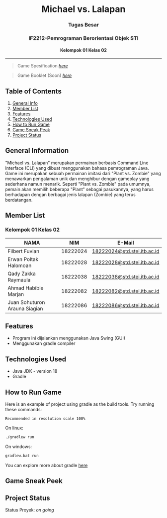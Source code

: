 <h1 align="center"> Michael vs. Lalapan 
  <h3 align="center">Tugas Besar
  <h3 align="center">IF2212-Pemrograman Berorientasi Objek STI
    <h4 align="center"> Kelompok 01 Kelas 02 
      </h4>
      </h3>
      </h1>

<hr>

> Game Spesification [_here_](https://docs.google.com/document/d/19BsdEXRQh0wSgIis_oG5bRA8q5vD2_yU0hlC-VuJ-UI/edit)

> Game Booklet (Soon) [_here_]()


## Table of Contents
1. [General Info](#general-information)
2. [Member List](#member-list)
3. [Features](#features)
4. [Technologies Used](#technologies-used)
5. [How to Run Game](#how-run)
6. [Game Sneak Peak](#game-sneak-peak)
7. [Project Status](#project-status)

## General Information
"Michael vs. Lalapan" merupakan permainan berbasis Command Line Interface (CLI)  yang dibuat menggunakan bahasa pemrograman Java. Game ini merupakan sebuah permainan imitasi dari "Plant vs. Zombie" yang menawarkan pengalaman unik dan menghibur dengan gameplay yang sederhana namun menarik. Seperti "Plant vs. Zombie" pada umumnya, pemain akan memilih beberapa "Plant" sebagai pasukannya, yang harus berhadapan dengan berbagai jenis lalapan (Zombie) yang terus berdatangan.

<a name="member-list"></a>

## Member List
### Kelompok 01 Kelas 02

| NAMA                          | NIM      | E-Mail                      |
| ----------------------------- | -------- | --------------------------- |
| Filbert Fuvian                | 18222024 | 18222024@std.stei.itb.ac.id |
| Erwan Poltak Halomoan         | 18222028 | 18222028@std.stei.itb.ac.id |
| Qady Zakka Raymaula           | 18222038 | 18222038@std.stei.itb.ac.id |
| Ahmad Habibie Marjan          | 18222082 | 18222082@std.stei.itb.ac.id |
| Juan Sohuturon Arauna Siagian | 18222086 | 18222086@std.stei.itb.ac.id |

<a name="features"></a>

## Features
- Program ini dijalankan menggunakan Java Swing (GUI)
- Menggunakan gradle compiler

<a name="technologies-used"></a>

## Technologies Used
- Java JDK - version 18
- Gradle

<a name="how-run"></a>

## How to Run Game
Here is an example of project using gradle as the build tools.
Try running these commands:

```Recommended in resolution scale 100%```

On linux:

```bash
./gradlew run
```

On windows:

```cmd
gradlew.bat run
```

You can explore more about gradle [here](https://guides.gradle.org/creating-new-gradle-builds/)

<a name="game-sneak-peek"></a>

## Game Sneak Peek


<a name="project-status">

## Project Status
Status Proyek: _on going_
